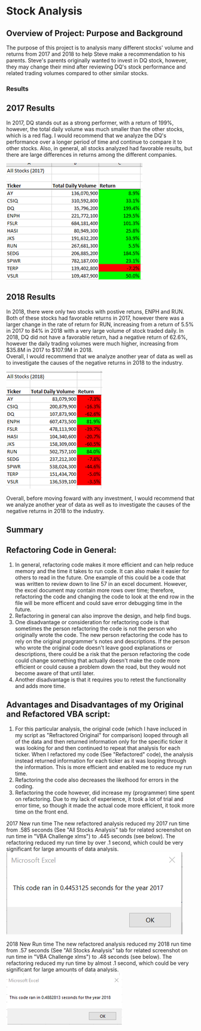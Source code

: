 # Stock Analysis

## Overview of Project: Purpose and Background
The purpose of this project is to analysis many different stocks' volume and returns from 2017 and 2018 to help Steve make a recommendation to his parents.  Steve's parents originally wanted to invest in DQ stock, however, they may change their mind after reviewing DQ's stock performance and related trading volumes compared to other similar stocks.

### Results
## 2017 Results
In 2017, DQ stands out as a strong performer, with a return of 199%, however, the total daily volume was much smaller than the other stocks, which is a red flag.  I would recommend that we analyze the DQ's performance over a longer period of time and continue to compare it to other stocks.  Also, in general, all stocks analyzed had favorable results, but there are large differences in returns among the different companies.

![image_name](https://github.com/jessicameyer23/stock-analysis/blob/main/Resources/2017%20Picture%20of%20Returns%202022-01-06%20075403.png)

## 2018 Results
In 2018, there were only two stocks with postive retuns, ENPH and RUN.  Both of these stocks had favorable returns in 2017, however there was a larger change in the rate of return for RUN, increasing from a return of 5.5% in 2017 to 84% in 2018 with a very large volume of stock traded daily.
In 2018, DQ did not have a favorable return, had a negative return of 62.6%, however the daily trading volumes were much higher, increasing from $35.8M in 2017 to $107.9M in 2018.  
Overall, I would recommend that we analyze another year of data as well as to investigate the causes of the negative returns in 2018 to the industry.  

![image_name](https://github.com/jessicameyer23/stock-analysis/blob/main/Resources/2018%20Picture%20of%20Returns%202022-01-06%20075516.png)


Overall, before moving foward with any investment, I would recommend that we analyze another year of data as well as to investigate the causes of the negative returns in 2018 to the industry.

## Summary

   ## Refactoring Code in General:
1. In general, refactoring code makes it more efficient and can help reduce memory and the time it takes to run code.  It can also make it easier for others to read in the future.  One example of this could be a code that was written to review down to line 57 in an excel document.  However, the excel document may contain more rows over time; therefore, refactoring the code and changing the code to look at the end row in the file will be more efficent and could save error debugging time in the future. 
2. Refactoring in general can also improve the design, and help find bugs.
3. One disadvantage or consideration for refactoring code is that sometimes the person refactoring the code is not the person who originally wrote the code.  The new person refactoring the code has to rely on the original programmer's notes and descriptions. If the person who wrote the original code doesn't leave good explanations or descriptions, there could be a risk that the person refactoring the code could change something that actually doesn't make the code more efficient or could cause a problem down the road, but they would not become aware of that until later.
4. Another disadvantage is that it requires you to retest the functionality and adds more time.

  ## Advantages and Disadvantages of my Original and Refactored VBA script:
1.  For this particular analysis, the original code (which I have incluced in my script as "Refractored Original" for comparison) looped through all of the data and then returned information only for the specific ticker it was looking for and then continued to repeat that analysis for each ticker.  When I refactored my code (See "Refactored" code), the analysis instead returned information for each ticker as it was looping through the information.  This is more efficient and enabled me to reduce my run time.
2.  Refactoring the code also decreases the likelhood for errors in the coding.  
3.  Refactoring the code however, did increase my (programmer) time spent on refactoring.  Due to my lack of experience, it took a lot of trial and error time, so though it made the actual code more efficient, it took more time on the front end.  

2017 New run time
The new refactored analysis reduced my 2017 run time from .585 seconds (See "All Stocks Analysis" tab for related screenshot on run time in "VBA Challenge xlms") to .445 seconds (see below).  The refactoring reduced my run time by over .1 second, which could be very significant for large amounts of data analysis.
![image_name](https://github.com/jessicameyer23/stock-analysis/blob/main/Resources/2017%202022-01-05%20173432.png)


2018 New Run time
The new refactored analysis reduced my 2018 run time from .57 seconds (See "All Stocks Analysis" tab for related screenshot on run time in "VBA Challenge xlms") to .48 seconds (see below).  The refactoring reduced my run time by almost .1 second, which could be very significant for large amounts of data analysis.
![image_name](https://github.com/jessicameyer23/stock-analysis/blob/main/Resources/2018%202022-01-05%20173305.png)
